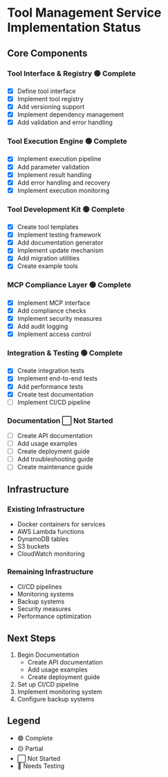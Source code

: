 # Tool Management Service Implementation Status

## Core Components

### Tool Interface & Registry 🟢 Complete
- [x] Define tool interface
- [x] Implement tool registry
- [x] Add versioning support
- [x] Implement dependency management
- [x] Add validation and error handling

### Tool Execution Engine 🟢 Complete
- [x] Implement execution pipeline
- [x] Add parameter validation
- [x] Implement result handling
- [x] Add error handling and recovery
- [x] Implement execution monitoring

### Tool Development Kit 🟢 Complete
- [x] Create tool templates
- [x] Implement testing framework
- [x] Add documentation generator
- [x] Implement update mechanism
- [x] Add migration utilities
- [x] Create example tools

### MCP Compliance Layer 🟢 Complete
- [x] Implement MCP interface
- [x] Add compliance checks
- [x] Implement security measures
- [x] Add audit logging
- [x] Implement access control

### Integration & Testing 🟢 Complete
- [x] Create integration tests
- [x] Implement end-to-end tests
- [x] Add performance tests
- [x] Create test documentation
- [ ] Implement CI/CD pipeline

### Documentation ⬜ Not Started
- [ ] Create API documentation
- [ ] Add usage examples
- [ ] Create deployment guide
- [ ] Add troubleshooting guide
- [ ] Create maintenance guide

## Infrastructure

### Existing Infrastructure
- Docker containers for services
- AWS Lambda functions
- DynamoDB tables
- S3 buckets
- CloudWatch monitoring

### Remaining Infrastructure
- CI/CD pipelines
- Monitoring systems
- Backup systems
- Security measures
- Performance optimization

## Next Steps
1. Begin Documentation
   - Create API documentation
   - Add usage examples
   - Create deployment guide
2. Set up CI/CD pipeline
3. Implement monitoring system
4. Configure backup systems

## Legend
- 🟢 Complete
- 🟡 Partial
- ⬜ Not Started
- 🔴 Needs Testing 